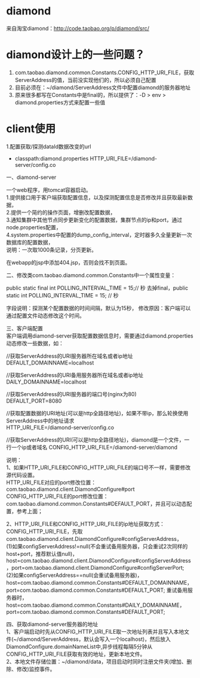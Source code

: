 diamond
=======

来自淘宝diamond：http://code.taobao.org/p/diamond/src/

diamond设计上的一些问题？
==
1. com.taobao.diamond.common.Constants.CONFIG_HTTP_URI_FILE，获取ServerAddress的值，当前没实现他们的，所以必须自己配置
1. 目前必须在：~/diamond/ServerAddress文件中配置diamond的服务器地址
1. 原来很多都写在Constants中是final的，所以提供了：-D > env > diamond.properties方式来配置一些值

client使用
==
1.配置获取/探测dataId数据改变的url 
* classpath:diamond.properties
 HTTP_URI_FILE=/diamond-server/config.co   

一、diamond-server
 
 一个web程序，用tomcat容器启动。  
1.提供接口用于客户端获取配置信息，以及探测配置信息是否修改并且获取最新数据，  
2.提供一个简约的操作页面，增删改配置数据，  
3.通知集群中其他节点同步更新变化的配置数据，集群节点的ip和port，通过node.properties配置，  
4.system.properties中配置的dump_config_interval，定时器多久全量更新一次数据库的配置数据，  
  说明：一次取1000条记录，分页更新。

在webapp的jsp中添加404.jsp，否则会找不到页面。

二、修改类com.taobao.diamond.common.Constants中一个属性变量：

public static final int POLLING_INTERVAL_TIME = 15;// 秒
去掉final，public static int POLLING_INTERVAL_TIME = 15; // 秒

字段说明：探测某个配置数据的时间间隔，默认为15秒，
修改原因：客户端可以通过配置文件动态修改这个时间。

三、客户端配置  
客户端调用diamond-server获取配置数据信息时，需要通过diamond.properties动态修改一些数据，如：

//获取ServerAddress的URI服务器所在域名或者ip地址  
DEFAULT_DOMAINNAME=localhost

//获取ServerAddress的URI备用服务器所在域名或者ip地址  
DAILY_DOMAINNAME=localhost

//获取ServerAddress的URI服务器的端口号(nginx为80)  
DEFAULT_PORT=8080

//获取配置数据的URI地址(可以是http全路径地址)，如果不带ip，那么轮换使用ServerAddress中的地址请求  
HTTP_URI_FILE=/diamond-server/config.co

//获取ServerAddress的URI(可以是http全路径地址)，diamond是一个文件，一行一个ip或者域名
CONFIG_HTTP_URI_FILE=/diamond-server/diamond

说明：  
1、如果HTTP_URI_FILE和CONFIG_HTTP_URI_FILE的端口号不一样，需要修改源代码设置。  
HTTP_URI_FILE对应的port修改位置：com.taobao.diamond.client.DiamondConfigure#port  
CONFIG_HTTP_URI_FILE的port修改位置：com.taobao.diamond.common.Constants#DEFAULT_PORT，并且可以动态配置，参考上面；  

2、HTTP_URI_FILE和CONFIG_HTTP_URI_FILE的ip地址获取方式：  
CONFIG_HTTP_URI_FILE，先取com.taobao.diamond.client.DiamondConfigure#configServerAddress，  
(1)如果configServerAddress!=null(不会重试备用服务器，只会重试2次同样的host+port，推荐默认值null)，host=com.taobao.diamond.client.DiamondConfigure#configServerAddress，port=om.taobao.diamond.client.DiamondConfigure#configServerPort;  
(2)如果configServerAddress==null(会重试备用服务器)，
host=com.taobao.diamond.common.Constants#DEFAULT_DOMAINNAME，port=com.taobao.diamond.common.Constants#DEFAULT_PORT;
重试备用服务器时，host=com.taobao.diamond.common.Constants#DAILY_DOMAINNAME，port=com.taobao.diamond.common.Constants#DEFAULT_PORT;


四、获取diamond-server服务器的地址  
1、客户端启动时先从CONFIG_HTTP_URI_FILE取一次地址列表并且写入本地文件(~/diamond/ServerAddress，默认会写入一个localhost)，然后放入DiamondConfigure.domainNameList中,异步线程每隔5分钟从CONFIG_HTTP_URI_FILE获取有效的地址，更新本地文件。   
2、本地文件存储位置：~/diamond/data，项目启动时同时注册文件夹(增加、删除、修改)监控事件。
